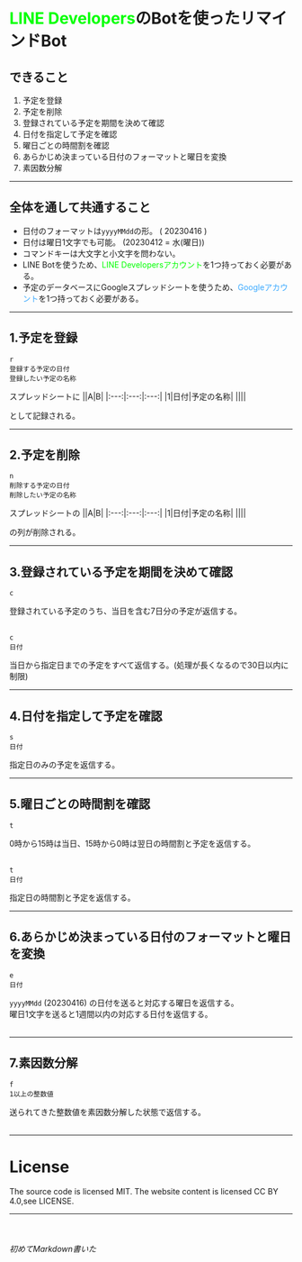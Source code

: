 # <span style="color:lime">LINE Developers</span>のBotを使ったリマインドBot
## できること
1. 予定を登録
2. 予定を削除
3. 登録されている予定を期間を決めて確認
4. 日付を指定して予定を確認
5. 曜日ごとの時間割を確認
6. あらかじめ決まっている日付のフォーマットと曜日を変換
7. 素因数分解
---
## 全体を通して共通すること
- 日付のフォーマットは`yyyyMMdd`の形。 ( 20230416 )
- 日付は曜日1文字でも可能。 (20230412 = 水(曜日))
- コマンドキーは大文字と小文字を問わない。
- LINE Botを使うため、<span style="color:lime">LINE Developersアカウント</span>を1つ持っておく必要がある。
- 予定のデータベースにGoogleスプレッドシートを使うため、<span style="color:#3aa9ff">Googleアカウント</span>を1つ持っておく必要がある。
---
## 1.予定を登録
```
r
登録する予定の日付
登録したい予定の名称
```
スプレッドシートに
||A|B|
|:---:|:---:|:---:|
|1|日付|予定の名称|
||||

として記録される。<br>

---
## 2.予定を削除
```
n
削除する予定の日付
削除したい予定の名称
```
スプレッドシートの
||A|B|
|:---:|:---:|:---:|
|1|日付|予定の名称|
||||

の列が削除される。<br>

---
## 3.登録されている予定を期間を決めて確認
```
c
```
登録されている予定のうち、当日を含む7日分の予定が返信する。<br><br>
```
c
日付
```
当日から指定日までの予定をすべて返信する。(処理が長くなるので30日以内に制限)<br>

---
## 4.日付を指定して予定を確認
```
s
日付
```
指定日のみの予定を返信する。<br>

---
## 5.曜日ごとの時間割を確認
```
t
```
0時から15時は当日、15時から0時は翌日の時間割と予定を返信する。<br><br>
```
t
日付
```
指定日の時間割と予定を返信する。<br>

---
## 6.あらかじめ決まっている日付のフォーマットと曜日を変換
```
e
日付
```
`yyyyMMdd` (20230416) の日付を送ると対応する曜日を返信する。<br>曜日1文字を送ると1週間以内の対応する日付を返信する。<br><br>

---
## 7.素因数分解
```
f
1以上の整数値
```
送られてきた整数値を素因数分解した状態で返信する。<br><br>

---
# License
The source code is licensed MIT. The website content is licensed CC BY 4.0,see LICENSE.<br>

---
<br>

###### 初めてMarkdown書いた
